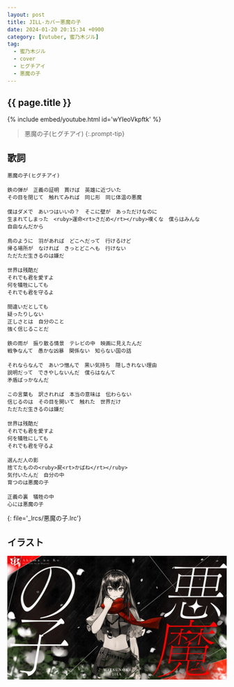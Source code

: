 ```yaml
---
layout: post
title: JILL-カバー悪魔の子
date: 2024-01-20 20:15:34 +0900
category: [Vutuber, 蜜乃木ジル]
tag: 
  - 蜜乃木ジル
  - cover
  - ヒグチアイ
  - 悪魔の子
---
```


## {{ page.title }}

{% include embed/youtube.html id='wYIeoVkpftk' %}

> 悪魔の子(ヒグチアイ)
{:.prompt-tip}

## 歌詞

```
悪魔の子(ヒグチアイ)

鉄の弾が　正義の証明　貫けば　英雄に近づいた
その目を閉じて　触れてみれば　同じ形　同じ体温の悪魔

僕はダメで　あいつはいいの？　そこに壁が　あっただけなのに
生まれてしまった　<ruby>運命<rt>さだめ</rt></ruby>嘆くな　僕らはみんな
自由なんだから

鳥のように　羽があれば　どこへだって　行けるけど
帰る場所が　なければ　きっとどこへも　行けない
ただただ生きるのは嫌だ

世界は残酷だ
それでも君を愛すよ
何を犠牲にしても
それでも君を守るよ

間違いだとしても
疑ったりしない
正しさとは　自分のこと
強く信じることだ

鉄の雨が　振り散る情景　テレビの中　映画に見えたんだ
戦争なんて　愚かな凶暴　関係ない　知らない国の話

それならなんで　あいつ憎んで　黒い気持ち　隠しきれない理由
説明だって　できやしないんだ　僕らはなんて
矛盾ばっかなんだ

この言葉も　訳されれば　本当の意味は　伝わらない
信じるのは　その目を開いて　触れた　世界だけ
ただただ生きるのは嫌だ

世界は残酷だ
それでも君を愛すよ
何を犠牲にしても
それでも君を守るよ

選んだ人の影
捨てたものの<ruby>屍<rt>かばね</rt></ruby>
気付いたんだ　自分の中
育つのは悪魔の子

正義の裏　犠牲の中
心には悪魔の子
```
{: file='_lrcs/悪魔の子.lrc'}

## イラスト

![damn](/assets/img/vtuber/jill/悪魔の子-JILL.jpeg)
